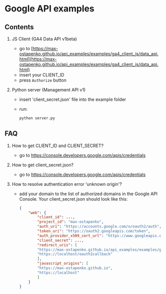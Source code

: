# Google API examples

## Contents

1. JS Client (GA4 Data API v1beta)
   - go to [https://max-ostapenko.github.io/api_examples/examples/ga4_client_js/data_api.html](https://max-ostapenko.github.io/api_examples/examples/ga4_client_js/data_api.html)
   - insert your CLIENT_ID
   - press `Authorize` button

2. Python server (Management API v1)
   - insert 'client_secret.json' file into the example folder
   - run:

        ```bash
        python server.py
        ```

## FAQ

1. How to get CLIENT_ID and CLIENT_SECRET?
   - go to https://console.developers.google.com/apis/credentials

2. How to get client_secret.json?
   - go to https://console.developers.google.com/apis/credentials

3. How to resolve authentication error 'unknown origin'?
   - add your domain to the list of authorized domains in the Google API Console. Your client_secret.json should look like this:

        ```json
        {
            "web": {
                "client_id": ...,
                "project_id": "max-ostapenko",
                "auth_uri": "https://accounts.google.com/o/oauth2/auth",
                "token_uri": "https://oauth2.googleapis.com/token",
                "auth_provider_x509_cert_url": "https://www.googleapis.com/oauth2/v1/certs",
                "client_secret": ...,
                "redirect_uris": [
                "https://max-ostapenko.github.io/api_examples/examples/ga4_client_js/data_api.html",
                "https://localhost/oauth2callback"
                ],
                "javascript_origins": [
                "https://max-ostapenko.github.io",
                "https://localhost"
                ]
            }
        }
        ```
